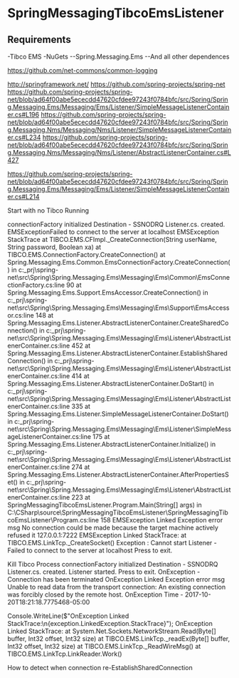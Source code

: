 # SpringMessagingTibcoEmsListener

## Requirements
-Tibco EMS
-NuGets
--Spring.Messaging.Ems
--And all other dependences 

https://github.com/net-commons/common-logging


http://springframework.net/
https://github.com/spring-projects/spring-net
https://github.com/spring-projects/spring-net/blob/ad64f00abe5ececdd47620cfdee97243f0784bfc/src/Spring/Spring.Messaging.Ems/Messaging/Ems/Listener/SimpleMessageListenerContainer.cs#L196
https://github.com/spring-projects/spring-net/blob/ad64f00abe5ececdd47620cfdee97243f0784bfc/src/Spring/Spring.Messaging.Nms/Messaging/Nms/Listener/SimpleMessageListenerContainer.cs#L234
https://github.com/spring-projects/spring-net/blob/ad64f00abe5ececdd47620cfdee97243f0784bfc/src/Spring/Spring.Messaging.Nms/Messaging/Nms/Listener/AbstractListenerContainer.cs#L427

https://github.com/spring-projects/spring-net/blob/ad64f00abe5ececdd47620cfdee97243f0784bfc/src/Spring/Spring.Messaging.Ems/Messaging/Ems/Listener/SimpleMessageListenerContainer.cs#L214



Start with no Tibco Running


connectionFactory initialized
Destination - SSNODRQ
Listener.cs. created.
EMSExceptionFailed to connect to the server at localhost
EMSException StackTrace
   at TIBCO.EMS.CFImpl._CreateConnection(String userName, String password, Boolean xa)
   at TIBCO.EMS.ConnectionFactory.CreateConnection()
   at Spring.Messaging.Ems.Common.EmsConnectionFactory.CreateConnection() in c:\_prj\spring-net\src\Spring\Spring.Messaging.Ems\Messaging\Ems\Common\EmsConnectionFactory.cs:line 90
   at Spring.Messaging.Ems.Support.EmsAccessor.CreateConnection() in c:\_prj\spring-net\src\Spring\Spring.Messaging.Ems\Messaging\Ems\Support\EmsAccessor.cs:line 148
   at Spring.Messaging.Ems.Listener.AbstractListenerContainer.CreateSharedConnection() in c:\_prj\spring-net\src\Spring\Spring.Messaging.Ems\Messaging\Ems\Listener\AbstractListenerContainer.cs:line 452
   at Spring.Messaging.Ems.Listener.AbstractListenerContainer.EstablishSharedConnection() in c:\_prj\spring-net\src\Spring\Spring.Messaging.Ems\Messaging\Ems\Listener\AbstractListenerContainer.cs:line 414
   at Spring.Messaging.Ems.Listener.AbstractListenerContainer.DoStart() in c:\_prj\spring-net\src\Spring\Spring.Messaging.Ems\Messaging\Ems\Listener\AbstractListenerContainer.cs:line 335
   at Spring.Messaging.Ems.Listener.SimpleMessageListenerContainer.DoStart() in c:\_prj\spring-net\src\Spring\Spring.Messaging.Ems\Messaging\Ems\Listener\SimpleMessageListenerContainer.cs:line 175
   at Spring.Messaging.Ems.Listener.AbstractListenerContainer.Initialize() in c:\_prj\spring-net\src\Spring\Spring.Messaging.Ems\Messaging\Ems\Listener\AbstractListenerContainer.cs:line 274
   at Spring.Messaging.Ems.Listener.AbstractListenerContainer.AfterPropertiesSet() in c:\_prj\spring-net\src\Spring\Spring.Messaging.Ems\Messaging\Ems\Listener\AbstractListenerContainer.cs:line 223
   at SpringMessagingTibcoEmsListener.Program.Main(String[] args) in C:\CSharp\source\SpringMessagingTibcoEmsListener\SpringMessagingTibcoEmsListener\Program.cs:line 158
EMSException Linked Exception error msg
No connection could be made because the target machine actively refused it 127.0.0.1:7222
EMSException Linked StackTrace:
   at TIBCO.EMS.LinkTcp._CreateSocket()
Exception : Cannot start Listener - Failed to connect to the server at localhost
Press <ENTER> to exit.


Kill Tibco Process
connectionFactory initialized
Destination - SSNODRQ
Listener.cs. created.
Listener started.
Press <ENTER> to exit.
OnException - Connection has been terminated
OnException Linked Exception error msg
Unable to read data from the transport connection: An existing connection was forcibly closed by the remote host.
OnException Time - 2017-10-20T18:21:18.7775468-05:00


Console.WriteLine($"OnException Linked StackTrace:\n{exception.LinkedException.StackTrace}");
OnException Linked StackTrace:
   at System.Net.Sockets.NetworkStream.Read(Byte[] buffer, Int32 offset, Int32 size)
   at TIBCO.EMS.LinkTcp._readEx(Byte[] buffer, Int32 offset, Int32 size)
   at TIBCO.EMS.LinkTcp._ReadWireMsg()
   at TIBCO.EMS.LinkTcp.LinkReader.Work()

   How to detect when connection re-EstablishSharedConnection